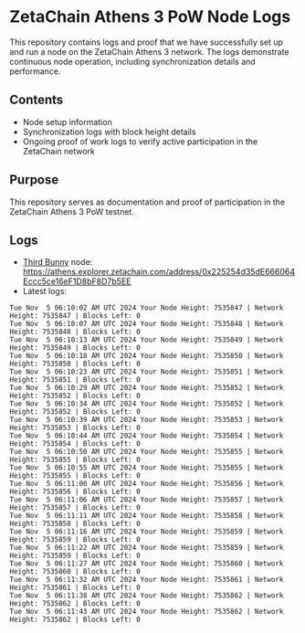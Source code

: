 # ZetaChain Athens 3 PoW Node Logs
This repository contains logs and proof that we have successfully set up and run a node on the ZetaChain Athens 3 network. The logs demonstrate continuous node operation, including synchronization details and performance.

## Contents
- Node setup information
- Synchronization logs with block height details
- Ongoing proof of work logs to verify active participation in the ZetaChain network

## Purpose
This repository serves as documentation and proof of participation in the ZetaChain Athens 3 PoW testnet.

## Logs

- [Third Bunny](https://thirdbunny.xyz/) node: https://athens.explorer.zetachain.com/address/0x225254d35dE666064Eccc5ce16eF1D8bF8D7b5EE
- Latest logs:
```
Tue Nov  5 06:10:02 AM UTC 2024 Your Node Height: 7535847 | Network Height: 7535847 | Blocks Left: 0
Tue Nov  5 06:10:07 AM UTC 2024 Your Node Height: 7535848 | Network Height: 7535848 | Blocks Left: 0
Tue Nov  5 06:10:13 AM UTC 2024 Your Node Height: 7535849 | Network Height: 7535849 | Blocks Left: 0
Tue Nov  5 06:10:18 AM UTC 2024 Your Node Height: 7535850 | Network Height: 7535850 | Blocks Left: 0
Tue Nov  5 06:10:23 AM UTC 2024 Your Node Height: 7535851 | Network Height: 7535851 | Blocks Left: 0
Tue Nov  5 06:10:29 AM UTC 2024 Your Node Height: 7535852 | Network Height: 7535852 | Blocks Left: 0
Tue Nov  5 06:10:34 AM UTC 2024 Your Node Height: 7535852 | Network Height: 7535852 | Blocks Left: 0
Tue Nov  5 06:10:39 AM UTC 2024 Your Node Height: 7535853 | Network Height: 7535853 | Blocks Left: 0
Tue Nov  5 06:10:44 AM UTC 2024 Your Node Height: 7535854 | Network Height: 7535854 | Blocks Left: 0
Tue Nov  5 06:10:50 AM UTC 2024 Your Node Height: 7535855 | Network Height: 7535855 | Blocks Left: 0
Tue Nov  5 06:10:55 AM UTC 2024 Your Node Height: 7535855 | Network Height: 7535855 | Blocks Left: 0
Tue Nov  5 06:11:00 AM UTC 2024 Your Node Height: 7535856 | Network Height: 7535856 | Blocks Left: 0
Tue Nov  5 06:11:06 AM UTC 2024 Your Node Height: 7535857 | Network Height: 7535857 | Blocks Left: 0
Tue Nov  5 06:11:11 AM UTC 2024 Your Node Height: 7535858 | Network Height: 7535858 | Blocks Left: 0
Tue Nov  5 06:11:16 AM UTC 2024 Your Node Height: 7535859 | Network Height: 7535859 | Blocks Left: 0
Tue Nov  5 06:11:22 AM UTC 2024 Your Node Height: 7535859 | Network Height: 7535859 | Blocks Left: 0
Tue Nov  5 06:11:27 AM UTC 2024 Your Node Height: 7535860 | Network Height: 7535860 | Blocks Left: 0
Tue Nov  5 06:11:32 AM UTC 2024 Your Node Height: 7535861 | Network Height: 7535861 | Blocks Left: 0
Tue Nov  5 06:11:38 AM UTC 2024 Your Node Height: 7535862 | Network Height: 7535862 | Blocks Left: 0
Tue Nov  5 06:11:43 AM UTC 2024 Your Node Height: 7535862 | Network Height: 7535862 | Blocks Left: 0
```
